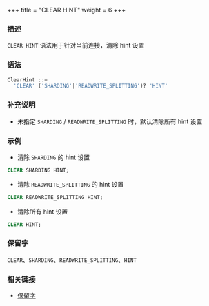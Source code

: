 +++
title = "CLEAR HINT"
weight = 6
+++

### 描述

`CLEAR HINT` 语法用于针对当前连接，清除 hint 设置

### 语法

```sql
ClearHint ::=
  'CLEAR' ('SHARDING'|'READWRITE_SPLITTING')? 'HINT' 
```

### 补充说明

- 未指定 `SHARDING` / `READWRITE_SPLITTING` 时，默认清除所有 hint 设置

### 示例

- 清除 `SHARDING` 的 hint 设置

```sql
CLEAR SHARDING HINT;
```

- 清除 `READWRITE_SPLITTING` 的 hint 设置

```sql
CLEAR READWRITE_SPLITTING HINT;
```

- 清除所有 hint 设置

```sql
CLEAR HINT;
```

### 保留字

`CLEAR`、`SHARDING`、`READWRITE_SPLITTING`、`HINT`

### 相关链接

- [保留字](/cn/reference/distsql/syntax/reserved-word/)